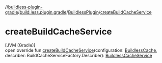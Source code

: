 //[buildless-plugin-gradle](../../../index.md)/[build.less.plugin.gradle](../index.md)/[BuildlessPlugin](index.md)/[createBuildCacheService](create-build-cache-service.md)

# createBuildCacheService

[JVM (Gradle)]\
open override fun [createBuildCacheService](create-build-cache-service.md)(configuration: [BuildlessCache](../../build.less.plugin.gradle.service/-buildless-cache/index.md), describer: BuildCacheServiceFactory.Describer): [BuildlessCacheService](../../build.less.plugin.gradle.service/-buildless-cache-service/index.md)
